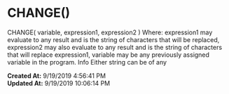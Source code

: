 # CHANGE()

CHANGE( variable, expression1, expression2 ) Where: expression1 may evaluate to any result and is the string of characters that will be replaced, expression2 may also evaluate to any result and is the string of characters that will replace expression1, variable may be any previously assigned variable in the program. Info Either string can be of any   

**Created At:** 9/19/2019 4:56:41 PM  
**Updated At:** 9/19/2019 10:06:14 PM  

